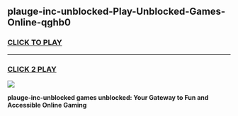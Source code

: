 
## plauge-inc-unblocked-Play-Unblocked-Games-Online-qghb0
<h3>
<a href="https://premium76.site?title=plauge-inc-unblocked&ref=25A">CLICK TO PLAY</a></h3>
<hr>

<h3>
<a href="https://premium76.site?title=plauge-inc-unblocked&ref=25A">CLICK 2 PLAY</a>
  
</h3>

<a href="https://premium76.site?title=plauge-inc-unblocked&ref=25A"><img src="https://clearcache.store/games.png"></a>


**plauge-inc-unblocked games unblocked: Your Gateway to Fun and Accessible Online Gaming**

